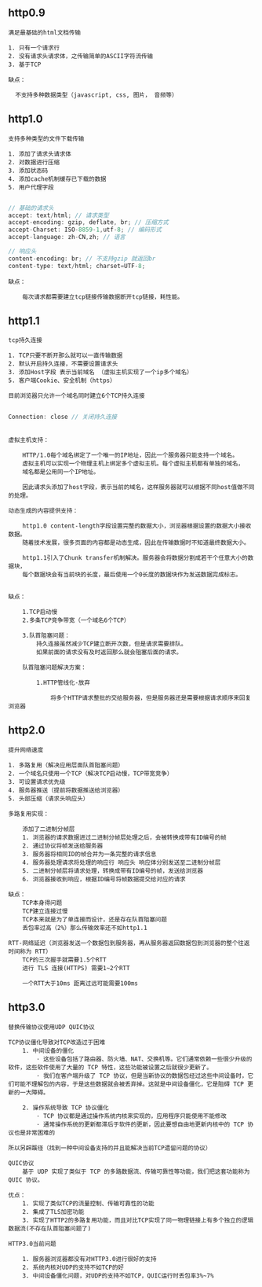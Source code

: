 ## http0.9

    满足最基础的html文档传输

    1. 只有一个请求行
    2. 没有请求头请求体，之传输简单的ASCII字符流传输
    3. 基于TCP

    缺点：
     
      不支持多种数据类型（javascript, css, 图片， 音频等）

## http1.0

    支持多种类型的文件下载传输

    1. 添加了请求头请求体
    2. 对数据进行压缩 
    3. 添加状态码
    4. 添加cache机制缓存已下载的数据
    5. 用户代理字段
 
```javascript

// 基础的请求头 
accept: text/html; // 请求类型
accept-encoding: gzip, deflate, br; // 压缩方式
accept-Charset: ISO-8859-1,utf-8; // 编码形式
accept-language: zh-CN,zh; // 语言

// 响应头 
content-encoding: br; // 不支持gzip 就返回br
content-type: text/html; charset=UTF-8;
```

    缺点： 

        每次请求都需要建立tcp链接传输数据断开tcp链接，耗性能。

## http1.1

    tcp持久连接

    1. TCP只要不断开那么就可以一直传输数据
    2. 默认开启持久连接，不需要设置请求头
    3. 添加Host字段 表示当前域名 （虚拟主机实现了一个ip多个域名） 
    5. 客户端Cookie、安全机制（https）

    目前浏览器只允许一个域名同时建立6个TCP持久连接

```javascript
    
Connection: close // 关闭持久连接
    
```
      
    虚拟主机支持：

        HTTP/1.0每个域名绑定了一个唯一的IP地址，因此一个服务器只能支持一个域名。
        虚拟主机可以实现一个物理主机上绑定多个虚拟主机。每个虚拟主机都有单独的域名，
        域名都是公用同一个IP地址。

        因此请求头添加了host字段，表示当前的域名，这样服务器就可以根据不同host值做不同的处理。

    动态生成的内容提供支持：

        http1.0 content-length字段设置完整的数据大小，浏览器根据设置的数据大小接收数据。
        随着技术发展，很多页面的内容都是动态生成，因此在传输数据时不知道最终数据大小。

        http1.1引入了Chunk transfer机制解决。服务器会将数据分割成若干个任意大小的数据块，
        每个数据块会有当前块的长度，最后使用一个0长度的数据块作为发送数据完成标志。
        

    缺点：

        1.TCP启动慢
        2.多条TCP竞争带宽（一个域名6个TCP）

        3.队首阻塞问题：
            持久连接虽然减少TCP建立断开次数，但是请求需要排队。
            如果前面的请求没有及时返回那么就会阻塞后面的请求。

        队首阻塞问题解决方案：

            1.HTTP管线化-放弃

                将多个HTTP请求整批的交给服务器，但是服务器还是需要根据请求顺序来回复浏览器
      
## http2.0

    提升网络速度

    1. 多路复用（解决应用层面队首阻塞问题）
    2. 一个域名只使用一个TCP（解决TCP启动慢，TCP带宽竞争）
    3. 可设置请求优先级
    4. 服务器推送（提前将数据推送给浏览器）
    5. 头部压缩（请求头响应头）
    
    多路复用实现：

        添加了二进制分帧层
        1. 浏览器的请求数据进过二进制分帧层处理之后，会被转换成带有ID编号的帧
        2. 通过协议将帧发送给服务器
        3. 服务器将相同ID的帧合并为一条完整的请求信息
        4. 服务器处理请求将处理的响应行 响应头 响应体分别发送至二进制分帧层
        5. 二进制分帧层将请求处理，转换成带有ID编号的帧，发送给浏览器
        6. 浏览器接收到响应，根据ID编号将帧数据提交给对应的请求

    缺点：
        TCP本身得问题
        TCP建立连接过慢
        TCP本来就是为了单连接而设计，还是存在队首阻塞问题
        丢包率过高（2%）那么传输效率还不如http1.1 

    RTT-网络延迟（浏览器发送一个数据包到服务器，再从服务器返回数据包到浏览器的整个往返时间称为 RTT）
        TCP的三次握手就需要1.5个RTT
        进行 TLS 连接(HTTPS) 需要1~2个RTT

        一个RTT大于10ms 距离过远可能需要100ms

## http3.0

    替换传输协议使用UDP QUIC协议

    TCP协议僵化导致对TCP改造过于困难
        1. 中间设备的僵化
            · 这些设备包括了路由器、防火墙、NAT、交换机等。它们通常依赖一些很少升级的软件，这些软件使用了大量的 TCP 特性，这些功能被设置之后就很少更新了。
            · 我们在客户端升级了 TCP 协议，但是当新协议的数据包经过这些中间设备时，它们可能不理解包的内容，于是这些数据就会被丢弃掉。这就是中间设备僵化，它是阻碍 TCP 更新的一大障碍。

        2. 操作系统导致 TCP 协议僵化
            · TCP 协议都是通过操作系统内核来实现的，应用程序只能使用不能修改
            · 通常操作系统的更新都滞后于软件的更新，因此要想自由地更新内核中的 TCP 协议也是非常困难的
    
    所以另辟蹊径（找到一种中间设备支持的并且能解决当前TCP遗留问题的协议）

    QUIC协议
        基于 UDP 实现了类似于 TCP 的多路数据流、传输可靠性等功能，我们把这套功能称为QUIC 协议。

    优点：
        1. 实现了类似TCP的流量控制、传输可靠性的功能
        2. 集成了TLS加密功能
        3. 实现了HTTP2的多路复用功能，而且对比TCP实现了同一物理链接上有多个独立的逻辑数据流(不存在队首阻塞问题了)

    HTTP3.0当前问题

        1. 服务器浏览器都没有对HTTP3.0进行很好的支持
        2. 系统内核对UDP的支持不如TCP的好
        3. 中间设备僵化问题，对UDP的支持不如TCP，QUIC运行时丢包率3%~7%





